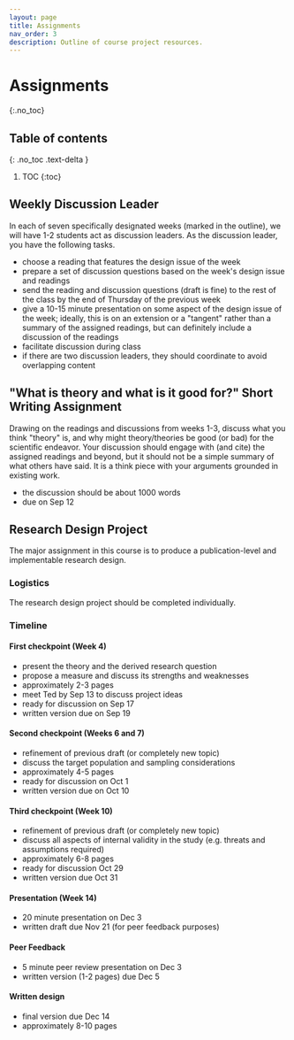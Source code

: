 ```yaml
---
layout: page
title: Assignments
nav_order: 3
description: Outline of course project resources.
---
```


# Assignments
{:.no_toc}

## Table of contents
{: .no_toc .text-delta }

1. TOC
{:toc}

## Weekly Discussion Leader
In each of seven specifically designated weeks (marked in the outline), we will have 1-2 students act as discussion leaders. As the discussion leader, you have the following tasks.
- choose a reading that features the design issue of the week
- prepare a set of discussion questions based on the week's design issue and readings
- send the reading and discussion questions (draft is fine) to the rest of the class by the end of Thursday of the previous week
- give a 10-15 minute presentation on some aspect of the design issue of the week; ideally, this is on an extension or a "tangent" rather than a summary of the assigned readings, but can definitely include a discussion of the readings
- facilitate discussion during class
- if there are two discussion leaders, they should coordinate to avoid overlapping content

## "What is theory and what is it good for?" Short Writing Assignment
Drawing on the readings and discussions from weeks 1-3, discuss  what you think "theory" is, and why might theory/theories be good (or bad) for the scientific endeavor. Your discussion should engage with (and cite) the assigned readings and beyond, but it should not be a simple summary of what others have said. It is a think piece with your arguments grounded in existing work.
- the discussion should be about 1000 words
- due on Sep 12

## Research Design Project
The major assignment in this course is to produce a publication-level and implementable research design.

### Logistics
The research design project should be completed individually.

### Timeline
#### First checkpoint (Week 4)
- present the theory and the derived research question
- propose a measure and discuss its strengths and weaknesses
- approximately 2-3 pages
- meet Ted by Sep 13 to discuss project ideas
- ready for discussion on Sep 17
- written version due on Sep 19

#### Second checkpoint (Weeks 6 and 7)
- refinement of previous draft (or completely new topic)
- discuss the target population and sampling considerations
- approximately 4-5 pages
- ready for discussion on Oct 1
- written version due on Oct 10

#### Third checkpoint (Week 10)
- refinement of previous draft (or completely new topic)
- discuss all aspects of internal validity in the study (e.g. threats and assumptions required)
- approximately 6-8 pages
- ready for discussion Oct 29
- written version due Oct 31

#### Presentation (Week 14)
- 20 minute presentation on Dec 3
- written draft due Nov 21 (for peer feedback purposes)

#### Peer Feedback
- 5 minute peer review presentation on Dec 3
- written version (1-2 pages) due Dec 5

#### Written design
- final version due Dec 14
- approximately 8-10 pages
